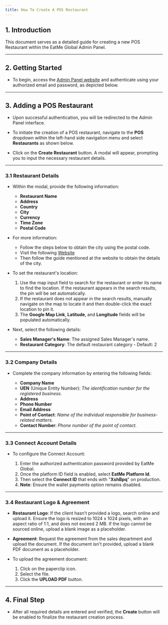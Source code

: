 ```yaml
---
title: How To Create A POS Restaurant
---
```

## 1. Introduction

This document serves as a detailed guide for creating a new POS Restaurant within the EatMe Global Admin Panel.

---

## 2. Getting Started

- To begin, access the [Admin Panel website](https://admin.eatmeglobal.com/) and authenticate using your authorized email and password, as depicted below.



---

## 3. Adding a POS Restaurant

- Upon successful authentication, you will be redirected to the Admin Panel interface.



- To initiate the creation of a POS restaurant, navigate to the **POS** dropdown within the left-hand side navigation menu and select **Restaurants** as shown below.



- Click on the **Create Restaurant** button. A modal will appear, prompting you to input the necessary restaurant details.



---

### 3.1 Restaurant Details

- Within the modal, provide the following information:

  - **Restaurant Name**
  - **Address**
  - **Country**
  - **City**
  - **Currency**
  - **Time Zone**
  - **Postal Code**

- For more information:

  - Follow the steps below to obtain the city using the postal code.
  - Visit the following [Website](https://www.mingproperty.sg/singapore-district-code/)
  - Then follow the guide mentioned at the website to obtain the details of the city.



- To set the restaurant's location:

  1. Use the map input field to search for the restaurant or enter its name to find the location. If the restaurant appears in the search results, the pin will be set automatically.
  2. If the restaurant does not appear in the search results, manually navigate on the map to locate it and then double-click the exact location to pin it.
  3. The **Google Map Link**, **Latitude**, and **Longitude** fields will be populated automatically.



- Next, select the following details:

  - **Sales Manager's Name**: The assigned Sales Manager's name.
  - **Restaurant Category**: The default restaurant category - Default: 2



---

### 3.2 Company Details

- Complete the company information by entering the following fields:

  - **Company Name**
  - **UEN** (Unique Entity Number): *The identification number for the registered business.*
  - **Address**
  - **Phone Number**
  - **Email Address**
  - **Point of Contact**: *Name of the individual responsible for business-related matters.*
  - **Contact Number**: *Phone number of the point of contact.*



---

### 3.3 Connect Account Details

- To configure the Connect Account:

  1. Enter the authorized authentication password provided by EatMe Global.
  2. Once the platform ID field is enabled, select **EatMe Platform Id**.
  3. Then select the **Connect ID** that ends with "**XshBpq**" on production.
  4. **Note**: Ensure the wallet payments option remains disabled.



---

### 3.4 Restaurant Logo & Agreement

- **Restaurant Logo**: If the client hasn’t provided a logo, search online and upload it. Ensure the logo is resized to 1024 x 1024 pixels, with an aspect ratio of 1:1, and does not exceed 2 MB. If the logo cannot be sourced online, upload a blank image as a placeholder.

- **Agreement**: Request the agreement from the sales department and upload the document. If the document isn't provided, upload a blank PDF document as a placeholder.

- To upload the agreement document:

  1. Click on the paperclip icon.
  2. Select the file.
  3. Click the **UPLOAD PDF** button.



---

## 4. Final Step

- After all required details are entered and verified, the **Create** button will be enabled to finalize the restaurant creation process.


